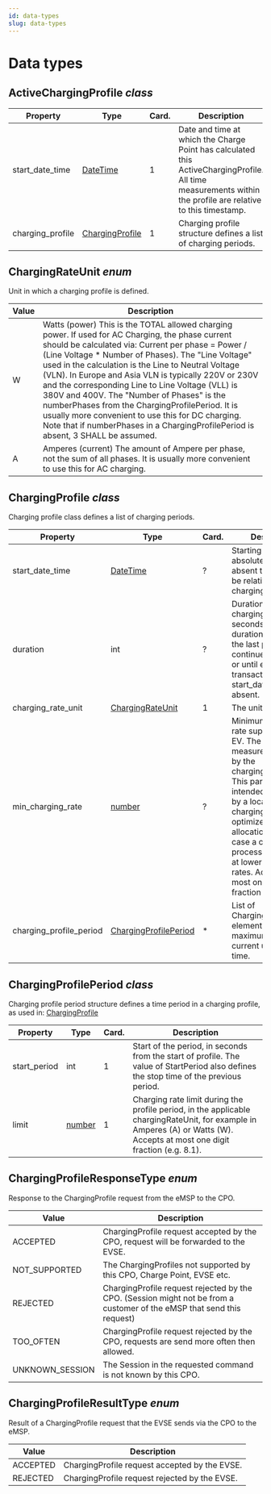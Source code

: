 ```yaml
---
id: data-types
slug: data-types
---
```

# Data types

## ActiveChargingProfile *class*

| Property         | Type                                                                                                 | Card. | Description                                                                                                                                                 |
|------------------|------------------------------------------------------------------------------------------------------|-------|-------------------------------------------------------------------------------------------------------------------------------------------------------------|
| start_date_time  | [DateTime](/docs/ocpi/07-types/01-intro.md#datetime-type)                                            | 1     | Date and time at which the Charge Point has calculated this ActiveChargingProfile. All time measurements within the profile are relative to this timestamp. |
| charging_profile | [ChargingProfile](/docs/ocpi/06-modules/09-charging-profiles/07-data-types.md#chargingprofile-class) | 1     | Charging profile structure defines a list of charging periods.                                                                                              |

## ChargingRateUnit *enum*

Unit in which a charging profile is defined.

| Value | Description                                                                                                                                                                                                                                                                                                                                                                                                                                                                                                                                                                                                                 |
|-------|-----------------------------------------------------------------------------------------------------------------------------------------------------------------------------------------------------------------------------------------------------------------------------------------------------------------------------------------------------------------------------------------------------------------------------------------------------------------------------------------------------------------------------------------------------------------------------------------------------------------------------|
| W     | Watts (power) This is the TOTAL allowed charging power. If used for AC Charging, the phase current should be calculated via: Current per phase = Power / (Line Voltage \* Number of Phases). The "Line Voltage" used in the calculation is the Line to Neutral Voltage (VLN). In Europe and Asia VLN is typically 220V or 230V and the corresponding Line to Line Voltage (VLL) is 380V and 400V. The "Number of Phases" is the numberPhases from the ChargingProfilePeriod. It is usually more convenient to use this for DC charging. Note that if numberPhases in a ChargingProfilePeriod is absent, 3 SHALL be assumed. |
| A     | Amperes (current) The amount of Ampere per phase, not the sum of all phases. It is usually more convenient to use this for AC charging.                                                                                                                                                                                                                                                                                                                                                                                                                                                                                     |

## ChargingProfile *class*

Charging profile class defines a list of charging periods.

| Property                | Type                                                                                                             | Card. | Description                                                                                                                                                                                                                                                                                                                            |
|-------------------------|------------------------------------------------------------------------------------------------------------------|-------|----------------------------------------------------------------------------------------------------------------------------------------------------------------------------------------------------------------------------------------------------------------------------------------------------------------------------------------|
| start_date_time         | [DateTime](/docs/ocpi/07-types/01-intro.md#datetime-type)                                                        | ?     | Starting point of an absolute profile. If absent the profile will be relative to start of charging.                                                                                                                                                                                                                                    |
| duration                | int                                                                                                              | ?     | Duration of the charging profile in seconds. If the duration is left empty, the last period will continue indefinitely or until end of the transaction in case start_date_time is absent.                                                                                                                                              |
| charging_rate_unit      | [ChargingRateUnit](/docs/ocpi/06-modules/09-charging-profiles/07-data-types.md#chargingrateunit-enum)            | 1     | The unit of measure.                                                                                                                                                                                                                                                                                                                   |
| min_charging_rate       | [number](/docs/ocpi/07-types/01-intro.md#number-type)                                                            | ?     | Minimum charging rate supported by the EV. The unit of measure is defined by the chargingRateUnit. This parameter is intended to be used by a local smart charging algorithm to optimize the power allocation for in the case a charging process is inefficient at lower charging rates. Accepts at most one digit fraction (e.g. 8.1) |
| charging_profile_period | [ChargingProfilePeriod](/docs/ocpi/06-modules/09-charging-profiles/07-data-types.md#chargingprofileperiod-class) | \*    | List of ChargingProfilePeriod elements defining maximum power or current usage over time.                                                                                                                                                                                                                                              |

## ChargingProfilePeriod *class*

Charging profile period structure defines a time period in a charging profile, as used in:
[ChargingProfile](/docs/ocpi/06-modules/09-charging-profiles/07-data-types.md#chargingprofile-class)

| Property     | Type                                                  | Card. | Description                                                                                                                                                                |
|--------------|-------------------------------------------------------|-------|----------------------------------------------------------------------------------------------------------------------------------------------------------------------------|
| start_period | int                                                   | 1     | Start of the period, in seconds from the start of profile. The value of StartPeriod also defines the stop time of the previous period.                                     |
| limit        | [number](/docs/ocpi/07-types/01-intro.md#number-type) | 1     | Charging rate limit during the profile period, in the applicable chargingRateUnit, for example in Amperes (A) or Watts (W). Accepts at most one digit fraction (e.g. 8.1). |

## ChargingProfileResponseType *enum*

Response to the ChargingProfile request from the eMSP to the CPO.

| Value           | Description                                                                                                            |
|-----------------|------------------------------------------------------------------------------------------------------------------------|
| ACCEPTED        | ChargingProfile request accepted by the CPO, request will be forwarded to the EVSE.                                    |
| NOT_SUPPORTED   | The ChargingProfiles not supported by this CPO, Charge Point, EVSE etc.                                                |
| REJECTED        | ChargingProfile request rejected by the CPO. (Session might not be from a customer of the eMSP that send this request) |
| TOO_OFTEN       | ChargingProfile request rejected by the CPO, requests are send more often then allowed.                                |
| UNKNOWN_SESSION | The Session in the requested command is not known by this CPO.                                                         |

## ChargingProfileResultType *enum*

Result of a ChargingProfile request that the EVSE sends via the CPO to the eMSP.

| Value    | Description                                                         |
|----------|---------------------------------------------------------------------|
| ACCEPTED | ChargingProfile request accepted by the EVSE.                       |
| REJECTED | ChargingProfile request rejected by the EVSE.                       |
